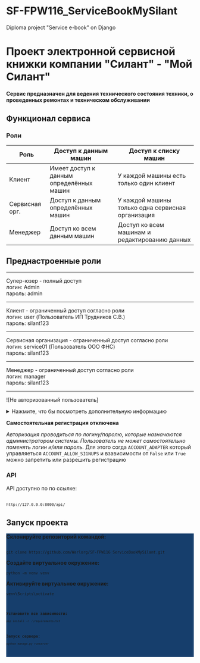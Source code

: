 # SF-FPW116_ServiceBookMySilant
Diploma project "Service e-book" on Django 
# Проект электронной сервисной книжки компании "Силант" - "Мой Силант"

<h4>Сервис предназначен для ведения технического состояния техники, о проведенных ремонтах и техническом обслуживании</h4>

<h2>Функционал сервиса</h2>

<h3>Роли</h3>

| **Роль**        | **Доступ к данным машин**                   | **Доступ к списку машин**                        |
|-----------------|---------------------------------------------|--------------------------------------------------|
| Клиент          | Имеет доступ к данным определённых машин    | У каждой машины есть только один клиент          |
| Сервисная орг.  | Доступ к данным определённых машин          | У каждой машины только одна сервисная организация|
| Менеджер        | Доступ ко всем данным машин                 | Доступ ко всем машинам и редактированию данных   |

<h2>Преднастроенные роли</h2>
<hr>
        Супер-юзер - полный доступ <br>
            логин: Admin <br>
            пароль: admin <br>
<hr>
        Клиент - ограниченный доступ согласно роли <br> 
            логин: user (Пользователь ИП Трудников С.В.) <br>
            пароль: silant123 <br>
<hr>
        Сервисная организация - ограниченный доступ согласно роли <br> 
            логин: service01 (Пользователь ООО ФНС) <br>
            пароль: silant123 <br>
<hr>
        Менеджер - ограниченный доступ согласно роли <br> 
            логин: manager <br>
            пароль: silant123 <br>
<hr>

![Не авторизованный пользователь]
<br>
<details>
<summary>Нажмите, что бы посмотреть дополнительную информацию</summary>

*Не зарегистрированные пользователи могут просматривать только список машин с ограниченным выводом информации (доступ только к полям пп.1-10)*
Сортировка данных в полях производиться по умолчанию по дате  

Пользователь без авторизации может получить ограниченную информацию о комплектации машины, введя её заводской номер.Данному типу пользователя доступно поле для ввода заводского номера машины и кнопка поиск. Кнопкой поиск можно отсортировать по заводскому номеру машины

![Не авторизованный пользователь]
</details>

**Самостоятельная регистрация отключена**

*Авторизация проводиться по логину/паролю, которые назначаются администратором системы. Пользователь не может самостоятельно поменять логин и/или пароль.*
Для этого согда `ACCOUNT_ADAPTER` который управляеться `ACCOUNT_ALLOW_SIGNUPS` и взависимости от ``False`` или ``True`` можно запретить или разрешить регистрацию
<br>

<h3>API</h3>

API доступно по по ссылке:<pre><code> `http://127.0.0.0:8000/api/` </code></pre> 

<h2>Запуск проекта</h2>

<div style='background-color:#163E6C'>

**Склонируйте репозиторий командой:** <pre><code> `git clone https://github.com/Warlorg/SF-FPW116_ServiceBookMySilant.git` </code></pre> 

**Создайте виртуальное окружение:** <pre><code>`python -m venv venv`</code></pre>

**Активируйте виртуальное окружение:** <pre><code>`venv\Scripts\activate`<code><pre>

**Установите все зависимости:** <pre><code>`pip install -r .\requirements.txt`</code></pre> 

**Запуск сервера:** <pre><code>`python manage.py runserver`</code></pre> 
</div>
